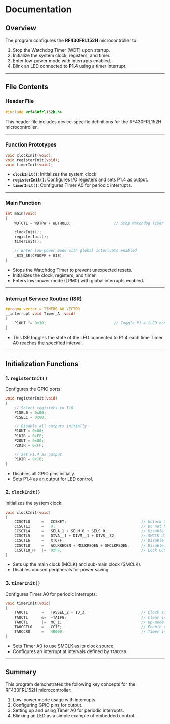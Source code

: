 # Documentation

## Overview
The program configures the **RF430FRL152H** microcontroller to:
1. Stop the Watchdog Timer (WDT) upon startup.
2. Initialize the system clock, registers, and timer.
3. Enter low-power mode with interrupts enabled.
4. Blink an LED connected to **P1.4** using a timer interrupt.

---

## File Contents
### **Header File**
```c
#include <rf430frl152h.h>
```
This header file includes device-specific definitions for the RF430FRL152H microcontroller.

---

### **Function Prototypes**
```c
void clockInit(void);
void registerInit(void);
void timerInit(void);
```
- **`clockInit()`**: Initializes the system clock.
- **`registerInit()`**: Configures I/O registers and sets P1.4 as output.
- **`timerInit()`**: Configures Timer A0 for periodic interrupts.

---

### **Main Function**
```c
int main(void)
{
    WDTCTL = WDTPW + WDTHOLD;                   // Stop Watchdog Timer

    clockInit();
    registerInit();
    timerInit();

    // Enter low-power mode with global interrupts enabled
    _BIS_SR(CPUOFF + GIE);
}
```
- Stops the Watchdog Timer to prevent unexpected resets.
- Initializes the clock, registers, and timer.
- Enters low-power mode (LPM0) with global interrupts enabled.

---

### **Interrupt Service Routine (ISR)**
```c
#pragma vector = TIMER0_A0_VECTOR
__interrupt void Timer_A (void)
{
    P1OUT ^= 0x10;                              // Toggle P1.4 (LED connected here)
}
```
- This ISR toggles the state of the LED connected to P1.4 each time Timer A0 reaches the specified interval.

---

## Initialization Functions

### **1. `registerInit()`**
Configures the GPIO ports:
```c
void registerInit(void)
{
    // Select registers to I/O
    P1SEL0 = 0x00;
    P1SEL1 = 0x00;

    // Disable all outputs initially
    P1OUT = 0x00;
    P1DIR = 0xFF;
    P2OUT = 0x00;
    P2DIR = 0xFF;

    // Set P1.4 as output
    P1DIR = 0x10;
}
```
- Disables all GPIO pins initially.
- Sets P1.4 as an output for LED control.

### **2. `clockInit()`**
Initializes the system clock:
```c
void clockInit(void)
{
    CCSCTL0     =   CCSKEY;                                 // Unlock CSS
    CCSCTL1     =   0;                                      // Do not halve the clock speed
    CCSCTL4     =   SELA_1 + SELM_0 + SELS_0;               // Disable ACLK, enable MCLK & SMCLK
    CCSCTL5     =   DIVA__1 + DIVM__1 + DIVS__32;           // SMCLK divider = 32
    CCSCTL6     =   XTOFF;                                  // Disable unused crystal
    CCSCTL8     =   ACLKREQEN + MCLKREQEN + SMCLKREQEN;     // Disable clocks if unused
    CCSCTL0_H   |=  0xFF;                                   // Lock CCS
}
```
- Sets up the main clock (MCLK) and sub-main clock (SMCLK).
- Disables unused peripherals for power saving.

### **3. `timerInit()`**
Configures Timer A0 for periodic interrupts:
```c
void timerInit(void)
{
    TA0CTL      =   TASSEL_2 + ID_3;                        // Clock source SMCLK, divider = 8
    TA0CTL      &=  ~TAIFG;                                 // Clear interrupt flag
    TA0CTL      |=  MC_1;                                   // Up-mode (counts to TA0CCR0)
    TA0CCTL0    =   CCIE;                                   // Enable capture/compare interrupt
    TA0CCR0     =   40000;                                  // Timer interval
}
```
- Sets Timer A0 to use SMCLK as its clock source.
- Configures an interrupt at intervals defined by `TA0CCR0`.

---

## Summary
This program demonstrates the following key concepts for the RF430FRL152H microcontroller:
1. Low-power mode usage with interrupts.
2. Configuring GPIO pins for output.
3. Setting up and using Timer A0 for periodic interrupts.
4. Blinking an LED as a simple example of embedded control.
